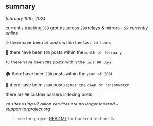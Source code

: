 
## summary
_february 10th, 2024_

currently tracking `163` groups across `299` relays & mirrors - _`99` currently online_

⏲ there have been `19` posts within the `last 24 hours`

🦈 there have been `105` posts within the `month of february`

🪐 there have been `792` posts within the `last 90 days`

🏚 there have been `298` posts within the `year of 2024`

🦕 there have been `9580` posts `since the dawn of ransomwatch`

there are `96` custom parsers indexing posts

_`20` sites using v2 onion services are no longer indexed - [support.torproject.org](https://support.torproject.org/onionservices/v2-deprecation/)_

> see the project [README](https://github.com/joshhighet/ransomwatch#ransomwatch--) for backend technicals
